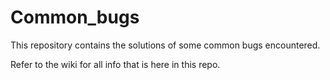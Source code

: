 # Common_bugs
This repository contains the solutions of some common bugs encountered.

Refer to the wiki for all info that is here in this repo.
